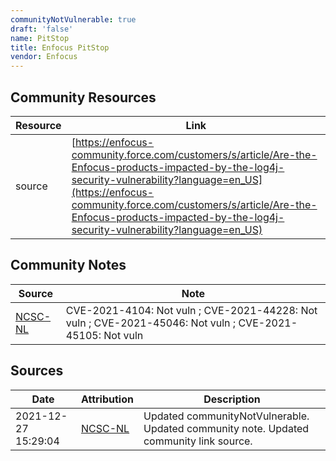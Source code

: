 ```yaml
---
communityNotVulnerable: true
draft: 'false'
name: PitStop
title: Enfocus PitStop
vendor: Enfocus
---
```



## Community Resources
| Resource | Link |
| --- | --- |
| source | [https://enfocus-community.force.com/customers/s/article/Are-the-Enfocus-products-impacted-by-the-log4j-security-vulnerability?language=en_US](https://enfocus-community.force.com/customers/s/article/Are-the-Enfocus-products-impacted-by-the-log4j-security-vulnerability?language=en_US) |

## Community Notes
| Source | Note |
| --- | --- |
| [NCSC-NL](https://github.com/NCSC-NL/log4shell/blob/main/software/README.md) | CVE-2021-4104: Not vuln ; CVE-2021-44228: Not vuln ; CVE-2021-45046: Not vuln ; CVE-2021-45105: Not vuln </ul> |

## Sources
| Date | Attribution | Description |
| --- | --- | --- |
| 2021-12-27 15:29:04 | [NCSC-NL](https://github.com/NCSC-NL/log4shell/blob/main/software/README.md) | Updated communityNotVulnerable. Updated community note. Updated community link source.  |

